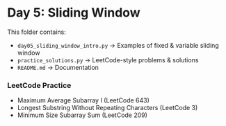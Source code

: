 # Day 5: Sliding Window

This folder contains:
- `day05_sliding_window_intro.py` → Examples of fixed & variable sliding window
- `practice_solutions.py` → LeetCode-style problems & solutions
- `README.md` → Documentation

### LeetCode Practice
- Maximum Average Subarray I (LeetCode 643)
- Longest Substring Without Repeating Characters (LeetCode 3)
- Minimum Size Subarray Sum (LeetCode 209)